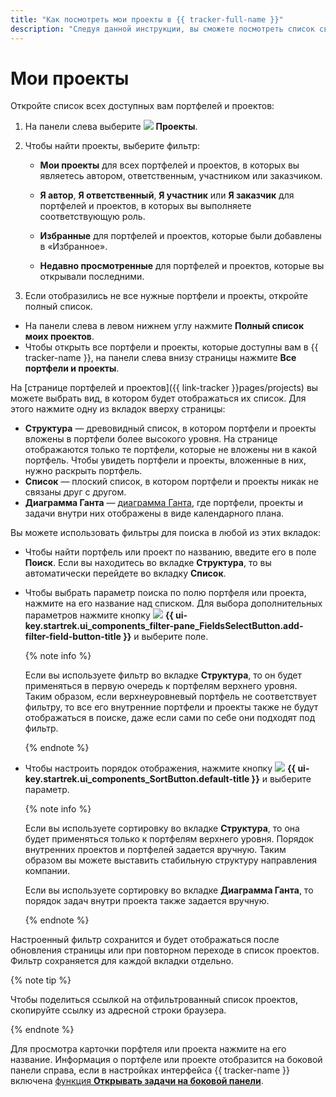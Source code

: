 ```yaml
---
title: "Как посмотреть мои проекты в {{ tracker-full-name }}"
description: "Следуя данной инструкции, вы сможете посмотреть список своих проектов." 
---
```


# Мои проекты

Откройте список всех доступных вам портфелей и проектов:

1. На панели слева выберите ![](../../_assets/tracker/svg/project.svg)&nbsp;**Проекты**.

1. Чтобы найти проекты, выберите фильтр:

    * **Мои проекты** для всех портфелей и проектов, в которых вы являетесь автором, ответственным, участником или заказчиком.

    * **Я автор**, **Я ответственный**, **Я участник** или **Я заказчик** для портфелей и проектов, в которых вы выполняете соответствующую роль.

    * **Избранные** для портфелей и проектов, которые были добавлены в «Избранное».

    * **Недавно просмотренные** для портфелей и проектов, которые вы открывали последними.

1. Если отобразились не все нужные портфели и проекты, откройте полный список.

* На панели слева в левом нижнем углу нажмите **Полный список моих проектов**.
* Чтобы открыть все портфели и проекты, которые доступны вам в {{ tracker-name }}, на панели слева внизу страницы нажмите **Все портфели и проекты**.

На [странице портфелей и проектов]({{ link-tracker }}pages/projects) вы можете выбрать вид, в котором будет отображаться их список. Для этого нажмите одну из вкладок вверху страницы: 

* **Структура** — древовидный список, в котором портфели и проекты вложены в портфели более высокого уровня. На странице отображаются только те портфели, которые не вложены ни в какой портфель. Чтобы увидеть портфели и проекты, вложенные в них, нужно раскрыть портфель.
* **Список** — плоский список, в котором портфели и проекты никак не связаны друг с другом.
* **Диаграмма Ганта** — [диаграмма Ганта](../gantt/list-of-projects.md), где портфели, проекты и задачи внутри них отображены в виде календарного плана.

Вы можете использовать фильтры для поиска в любой из этих вкладок:

* Чтобы найти портфель или проект по названию, введите его в поле **Поиск**. Если вы находитесь во вкладке **Структура**, то вы автоматически перейдете во вкладку **Список**.

* Чтобы выбрать параметр поиска по полю портфеля или проекта, нажмите на его название над списком. Для выбора дополнительных параметров нажмите кнопку ![](../../_assets/tracker/svg/add-filter.svg) **{{ ui-key.startrek.ui_components_filter-pane_FieldsSelectButton.add-filter-field-button-title }}** и выберите поле.

    {% note info %}

    Если вы используете фильтр во вкладке **Структура**, то он будет применяться в первую очередь к портфелям верхнего уровня. Таким образом, если верхнеуровневый портфель не соответствует фильтру, то все его внутренние портфели и проекты также не будут отображаться в поиске, даже если сами по себе они подходят под фильтр.

    {% endnote %}

* Чтобы настроить порядок отображения, нажмите кнопку ![](../../_assets/tracker/svg/sorting.svg) **{{ ui-key.startrek.ui_components_SortButton.default-title }}** и выберите параметр.

    {% note info %}

    Если вы используете сортировку во вкладке **Структура**, то она будет применяться только к портфелям верхнего уровня. Порядок внутренних проектов и портфелей задается вручную. Таким образом вы можете выставить стабильную структуру направления компании.

    Если вы используете сортировку во вкладке **Диаграмма Ганта**, то порядок задач внутри проекта также задается вручную.

    {% endnote %}

Настроенный фильтр сохранится и будет отображаться после обновления страницы или при повторном переходе в список проектов. Фильтр сохраняется для каждой вкладки отдельно.

{% note tip %}

Чтобы поделиться ссылкой на отфильтрованный список проектов, скопируйте ссылку из адресной строки браузера.

{% endnote %}

Для просмотра карточки порфтеля или проекта нажмите на его название. Информация о портфеле или проекте отобразится на боковой панели справа, если в настройках интерфейса {{ tracker-name }} включена [функция **Открывать задачи на боковой панели**](../user/personal.md#choose-theme).